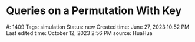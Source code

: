 # Queries on a Permutation With Key

#: 1409
Tags: simulation
Status: new
Created time: June 27, 2023 10:52 PM
Last edited time: October 12, 2023 2:56 PM
source: HuaHua